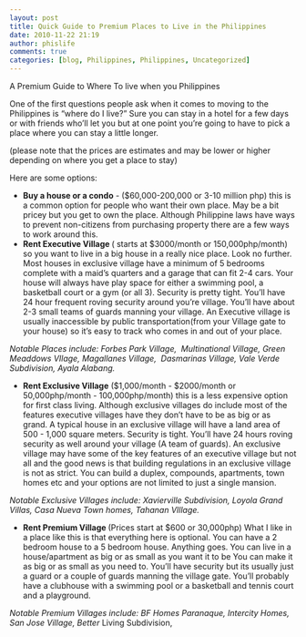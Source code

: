 ```yaml
---
layout: post
title: Quick Guide to Premium Places to Live in the Philippines 
date: 2010-11-22 21:19
author: phislife
comments: true
categories: [blog, Philippines, Philippines, Uncategorized]
---
```

A Premium Guide to Where To live when you Philippines

One of the first questions people ask when it comes to moving to the Philippines is “where do I live?” Sure you can stay in a hotel for a few days or with friends who’ll let you but at one point you’re going to have to pick a place where you can stay a little longer.

(please note that the prices are estimates and may be lower or higher depending on where you get a place to stay)

Here are some options:
<ul>
	<li><strong> Buy a house or a condo</strong> - ($60,000-200,000 or 3-10 million php) this is a common option for people who want their own place. May be a bit pricey but you get to own the place. Although Philippine laws have ways to prevent non-citizens from purchasing property there are a few ways to work around this.</li>
	<li><strong> Rent Executive Village </strong>( starts at $3000/month or 150,000php/month) so you want to live in a big house in a really nice place. Look no further. Most houses in exclusive village have a minimum of 5 bedrooms complete with a maid’s quarters and a garage that can fit 2-4 cars. Your house will always have play space for either a swimming pool, a basketball court or a gym (or all 3). Security is pretty tight. You’ll have 24 hour frequent roving security around you’re village. You’ll have about 2-3 small teams of guards manning your village. An Executive village is usually inaccessible by public transportation(from your Village gate to your house) so it’s easy to track who comes in and out of your place.</li>
</ul>
<em>Notable Places include: Forbes Park Village,  Multinational Village, Green Meaddows VIlage, <em>Magallanes Village,  Dasmarinas Village, </em>Vale Verde Subdivision, Ayala Alabang.</em>
<ul>
	<li><em> </em><strong>Rent Exclusive Village</strong> ($1,000/month - $2000/month or 50,000php/month - 100,000php/month) this is a less expensive option for first class living. Although exclusive villages do include most of the features executive villages have they don’t have to be as big or as grand. A typical house in an exclusive village will have a land area of 500 - 1,000 square meters. Security is tight. You’ll have 24 hours roving security as well around your village (A team of guards). An exclusive village may have some of the key features of an executive village but not all and the good news is that building regulations in an exclusive village is not as strict. You can build a duplex, compounds, apartments, town homes etc and your options are not limited to just a single mansion.</li>
</ul>
<em>Notable Exclusive Villages include: Xavierville Subdivision, Loyola Grand Villas, Casa Nueva Town homes, Tahanan VIllage.</em>
<ul>
	<li><strong> Rent Premium Village </strong>(Prices start at $600 or 30,000php) What I like in a place like this is that everything here is optional. You can have a 2 bedroom house to a 5 bedroom house. Anything goes. You can live in a house/apartment as big or as small as you want it to be You can make it as big or as small as you need to. You’ll have security but its usually just a guard or a couple of guards manning the village gate. You’ll probably have a clubhouse with a swimming pool or a basketball and tennis court and a playground.</li>
</ul>
<em>Notable Premium Villages include: BF Homes Paranaque, Intercity Homes, San Jose Village, Better </em>Living Subdivision,
